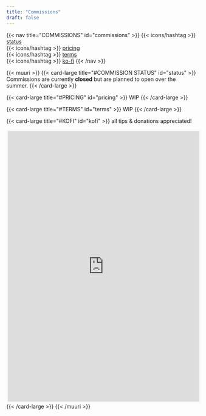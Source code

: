 ```yaml
---
title: "Commissions"
draft: false
---
```


{{< nav title="COMMISSIONS" id="commissions" >}} 
{{< icons/hashtag >}} [status](#status)  
{{< icons/hashtag >}} [pricing](#pricing)  
{{< icons/hashtag >}} [terms](#terms)  
{{< icons/hashtag >}} [ko-fi](#kofi) 
{{< /nav >}}

{{< muuri >}}
{{< card-large title="#COMMISSION STATUS" id="status" >}}
Commissions are currently **closed** but are planned to open over the summer.
{{< /card-large >}}

{{< card-large title="#PRICING" id="pricing" >}}
WIP
{{< /card-large >}}

{{< card-large title="#TERMS" id="terms" >}}
WIP
{{< /card-large >}}

{{< card-large title="#KOFI" id="kofi" >}}
all tips & donations appreciated!  
<iframe id='kofiframe' src='https://ko-fi.com/nenrikido_/?hidefeed=true&widget=true&embed=true&preview=true' style='border:none;width:100%;padding:4px;background:#f9f9f9;' height='712' title='nenrikido_'></iframe>
{{< /card-large >}}
{{< /muuri >}}